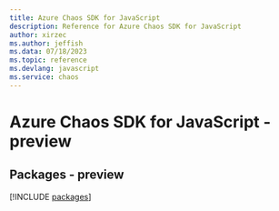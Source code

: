 ```yaml
---
title: Azure Chaos SDK for JavaScript
description: Reference for Azure Chaos SDK for JavaScript
author: xirzec
ms.author: jeffish
ms.data: 07/18/2023
ms.topic: reference
ms.devlang: javascript
ms.service: chaos
---
```

# Azure Chaos SDK for JavaScript - preview
## Packages - preview
[!INCLUDE [packages](chaos-index.md)]